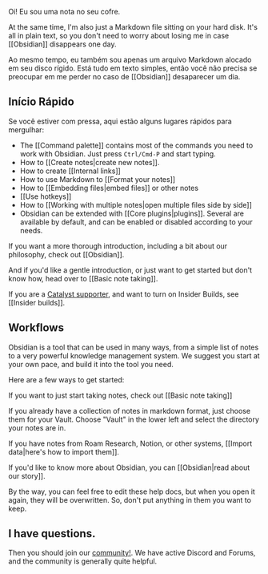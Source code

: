 Oi! Eu sou uma nota no seu cofre.

At the same time, I'm also just a Markdown file sitting on your hard disk. It's all in plain text, so you don't need to worry about losing me in case [[Obsidian]] disappears one day.

Ao mesmo tempo, eu também sou apenas um arquivo Markdown alocado em seu disco rígido. Está tudo em texto simples, então você não precisa se preocupar em me perder no caso de [[Obsidian]] desaparecer um dia.


## Início Rápido
Se você estiver com pressa, aqui estão alguns lugares rápidos para mergulhar:

- The [[Command palette]] contains most of the commands you need to work with Obsidian. Just press `Ctrl/Cmd-P` and start typing.
- How to [[Create notes|create new notes]].
- How to create [[Internal links]]
- How to use Markdown to [[Format your notes]]
- How to [[Embedding files|embed files]] or other notes
- [[Use hotkeys]]
- How to [[Working with multiple notes|open multiple files side by side]]
- Obsidian can be extended with [[Core plugins|plugins]]. Several are available by default, and can be enabled or disabled according to your needs.


If you want a more thorough introduction, including a bit about our philosophy, check out [[Obsidian]].

And if you'd like a gentle introduction, or just want to get started but don't know how, head over to [[Basic note taking]].

If you are a [Catalyst supporter](https://obsidian.md/pricing), and want to turn on Insider Builds, see [[Insider builds]].

## Workflows

Obsidian is a tool that can be used in many ways, from a simple list of notes to a very powerful knowledge management system. We suggest you start at your own pace, and build it into the tool you need.

Here are a few ways to get started:

If you want to just start taking notes, check out [[Basic note taking]]

If you already have a collection of notes in markdown format, just choose them for your Vault. Choose "Vault" in the lower left and select the directory your notes are in.

If you have notes from Roam Research, Notion, or other systems, [[Import data|here's how to import them]].

If you'd like to know more about Obsidian, you can [[Obsidian|read about our story]].

By the way, you can feel free to edit these help docs, but when you open it again, they will be overwritten. So, don't put anything in them you want to keep.

## I have questions.

Then you should join our [community!](https://obsidian.md/community). We have active Discord and Forums, and the community is generally quite helpful.
